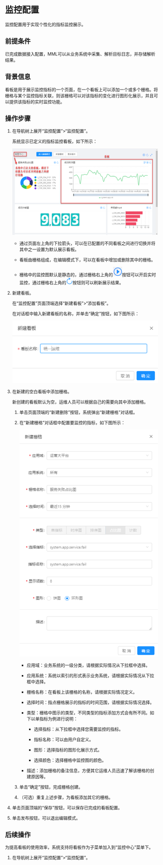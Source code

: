 # 监控配置

监控配置用于实现个性化的指标监控展示。

## 前提条件 

已完成数据接入配置，MML可以从业务系统中采集、解析目标日志，并存储解析结果。

## 背景信息

看板是用于展示监控指标的一个页面，在一个看板上可以添加一个或多个栅格。将栅格与某个监控指标关联，则该栅格可以对该指标的变化进行图形化展示，并且可以提供该指标的实时监控功能。


## 操作步骤

1. 在导航树上展开“监控配置”>“监控配置”。

   系统显示已定义的指标监控看板，如下所示：
   
   ![](../fig/3_01.png)
   
   * 通过页面左上角的下拉箭头，可以在已配置的不同看板之间进行切换并将其中之一设置为默认展示看板。
   
   * 看板由栅格组成，在编辑模式下，可以在看板中增加或删除其中的栅格。
   
   * 栅格中的监控图默认是静态的，通过栅格右上角的![](../fig/realtimequery.png)按钮可以开启实时监控，通过栅格右上角的![](../fig/refresh.png)按钮则可以刷新展示结果。

2. 新建看板。

   在“监控配置”页面顶端选择“新建看板”>“添加看板”。
   
   在对话框中输入新建看板的名称，并单击“确定”按钮，如下图所示：
      
   ![](../fig/3_02.png)
      
3. 在新建的空白看板中添加栅格。
   
   新创建的看板默认为空，运维人员可以根据自己的需要向其中添加栅格。
   
   1. 单击页面顶端的“新建删除”按钮，系统弹出“新建栅格”对话框。
   
   2. 在“新建栅格”对话框中配置要监控的指标，如下图所示：
   
      ![](../fig/3_03.png)
      
      * 应用域：业务系统的一级分类，请根据实际情况从下拉框中选择。
      
      * 应用系统：系统以索引的形式表示业务系统，请根据实际情况从下拉框中选择。
      
      * 栅格名称：在看板上该栅格的名称，请根据实际情况定义。
      
      * 选择时间：指点栅格展示的指标的时间范围，请根据实际情况选择。
      
      * 类型：栅格中图示的类型，不同类型的指标添加方式会有所不同。如下以单指标为例进行说明：
      
         - 选择指标：从下拉框中选择您需要监控的指标。
         
         - 指标名称：可以由用户自定义。
         
         - 图形：选择指标的图形化展示方式。
         
         - 选择颜色：选择栅格中监控图的颜色。
          
      * 描述：添加栅格的备注信息，方便其它运维人员迅速了解该栅格的创建原因等。 
      
   3. 单击“确定”按钮，完成栅格创建。
   
   4. （可选）重复上述步骤，为看板添加其它的栅格。
   
4. 单击页面顶端的“保存”按钮，可以保存已完成的看板配置。

5. 单击发布按钮，可以退出编辑模式。

## 后续操作

为提高看板的使用效率，系统支持将看板作为子菜单加入到“监控中心”菜单下。

1. 在导航树上展开“监控配置”>“监控配置”。



 


      
      
      

   
   
   
      
   
   
   
   

      



